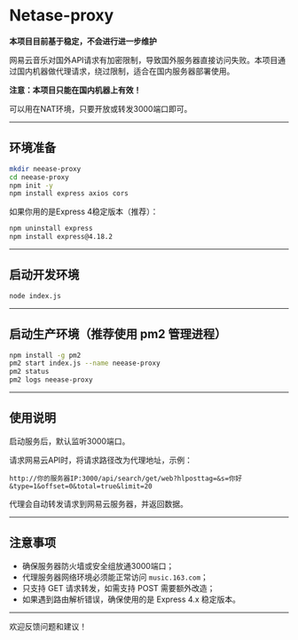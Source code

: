 

# Netase-proxy

**本项目目前基于稳定，不会进行进一步维护**

网易云音乐对国外API请求有加密限制，导致国外服务器直接访问失败。本项目通过国内机器做代理请求，绕过限制，适合在国内服务器部署使用。

**注意：本项目只能在国内机器上有效！**

可以用在NAT环境，只要开放或转发3000端口即可。

---

## 环境准备

```bash
mkdir neease-proxy
cd neease-proxy
npm init -y
npm install express axios cors
```

如果你用的是Express 4稳定版本（推荐）：


```bash
npm uninstall express
npm install express@4.18.2
```

---

## 启动开发环境

```bash
node index.js
```

---

## 启动生产环境（推荐使用 pm2 管理进程）

```bash
npm install -g pm2
pm2 start index.js --name neease-proxy
pm2 status
pm2 logs neease-proxy
```

---

## 使用说明

启动服务后，默认监听3000端口。

请求网易云API时，将请求路径改为代理地址，示例：

```
http://你的服务器IP:3000/api/search/get/web?hlposttag=&s=你好&type=1&offset=0&total=true&limit=20
```

代理会自动转发请求到网易云服务器，并返回数据。

---

## 注意事项

* 确保服务器防火墙或安全组放通3000端口；
* 代理服务器网络环境必须能正常访问 `music.163.com`；
* 只支持 GET 请求转发，如需支持 POST 需要额外改造；
* 如果遇到路由解析错误，确保使用的是 Express 4.x 稳定版本。

---

欢迎反馈问题和建议！

